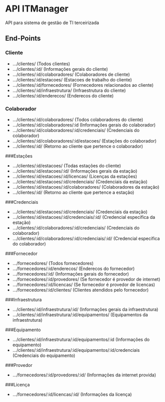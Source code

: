 # API ITManager
API para sistema de gestão de TI terceirizada

## End-Points
### Cliente
- .../clientes/ (Todos clientes)
- .../clientes/:id/ (Informações gerais do cliente)
- .../clientes/:id/colaboradores/ (Colaboradores de cliente)
- .../clientes/:id/estacoes/ (Estacoes de trabalho do cliente)
- .../clientes/:id/fornecedores/ (Fornecedores relacionados ao cliente)
- .../clientes/:id/infraestrutura/ (Infraestrutura do cliente)
- .../clientes/:id/enderecos/ (Enderecos do cliente)

### Colaborador
- .../clientes/:id/colaboradores/ (Todos colaboradores do cliente)
- .../clientes/:id/colaboradores/:id (Informações gerais do colaborador)
- .../clientes/:id/colaboradores/:id/credenciais/ (Credenciais do colaborador)
- .../clientes/:id/colaboradores/:id/estacoes/ (Estações do colaborador) 
- .../clientes/:id/ (Retorno ao cliente que pertence o colaborador)

###Estações
- .../clientes/:id/estacoes/ (Todas estações do cliente)
- .../clientes/:id/estacoes/:id/ (Informações gerais da estação)
- .../clientes/:id/estacoes/:id/licencas/ (Licenças da estações)
- .../clientes/:id/estacoes/:id/credenciais/ (Credenciais da estação)
- .../clientes/:id/estacoes/:id/colaboradores/ (Colaboradores da estação)
- .../clientes/:id/ (Retorno ao cliente que pertence a estação)

###Credenciais
- .../clientes/:id/estacoes/:id/credenciais/ (Credenciais da estação)
- .../clientes/:id/estacoes/:id/credenciais/:id/ (Credencial especifica da estação)
- .../clientes/:id/colaboradores/:id/credenciais/ (Credenciais do colaborador)
- .../clientes/:id/colaboradores/:id/credenciais/:id/ (Credencial especifica do colaborador)

###Fornecedor
- .../fornecedores/ (Todos fornecedores)
- .../fornecedores/:id/enderecos/ (Enderecos do fornecedor)
- .../fornecedores/:id/ (Informações gerais do fornecedor)
- .../fornecedores/:id/provedores/ (Se fornecedor é provedor de internet)
- .../fornecedores/:id/licencas/ (Se fornecedor é provedor de licencas)
- .../fornecedores/:id/clientes/ (Clientes atendidos pelo fornecedor) 

###Infraestrutura
- .../clientes/:id/infraestrutura/:id/ (Informações gerais da infraestrutura)
- .../clientes/:id/infraestrutura/:id/equipamentos/ (Equipamentos da infraestrutura)

###Equipamento
- .../clientes/:id/infraestrutura/:id/equipamentos/:id (Informações do equipamento)
- .../clientes/:id/infraestrutura/:id/equipamentos/:id/credenciais (Credenciais do equipamento)

###Provedor
- .../fornecedores/:id/provedores/:id/ (Informações da internet provida) 

###Licença
- .../fornecedores/:id/licencas/:id/ (Informações da licença)






